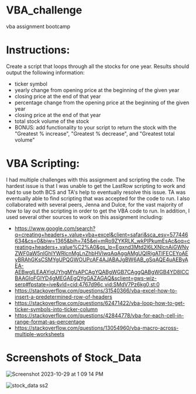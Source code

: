 # VBA_challenge
vba assignment bootcamp
# Instructions:
Create a script that loops through all the stocks for one year. Results should output the following information:
  * ticker symbol
  * yearly change from opening price at the beginning of the given year 
  * closing price at the end of that year
  * percentage change from the opening price at the beginning of the given year
  * closing price at the end of that year
  * total stock volume of the stock
  * BONUS: add functionality to your script to return the stock with the "Greatest % increase", "Greatest % decrease", and "Greatest total volume"


# VBA Scripting:
I had multiple challenges with this assignment and scripting the code. The hardest issue is that I was unable to get the LastRow scripting to work
and had to use both BCS and TA's help to eventually resolve this issue. TA was eventually able to find scripting that was accepted for the code to
run. I also collaborated with several peers, Jenna and Dulce, for the vast majority of how to lay out the scripting in order to get the VBA code
to run. In addition, I used several other sources to work on this assignment including:
 * [](https://www.google.com/search?q=creating+headers+.value+vba+excel&client=safari&sca_esv=577446634&cs=0&biw=1365&bih=745&ei=mRo9ZYKRLK_wkPIPkumEsAc&oq=creating+headers+.value%C2%A0&gs_lp=Egxnd3Mtd2l6LXNlcnAiGWNyZWF0aW5nIGhlYWRlcnMgLnZhbHVlwqAqAggAMgUQIRigATIFECEYoAEyBRAhGKsCSMYgUPQGWOUPcAF4AJABAJgBW6AB_gSqAQE4uAEByAEA-AEBwgILEAAYigUYhgMYsAPCAgYQABgWGB7CAggQABgWGB4YD8ICCBAAGIoFGIYD4gMEGAEgQYgGAZAGAQ&sclient=gws-wiz-serp#fpstate=ive&vld=cid:4767d96c,vid:SMdV7Pz6kg0,st:0)https://www.google.com/search?q=creating+headers+.value+vba+excel&client=safari&sca_esv=577446634&cs=0&biw=1365&bih=745&ei=mRo9ZYKRLK_wkPIPkumEsAc&oq=creating+headers+.value%C2%A0&gs_lp=Egxnd3Mtd2l6LXNlcnAiGWNyZWF0aW5nIGhlYWRlcnMgLnZhbHVlwqAqAggAMgUQIRigATIFECEYoAEyBRAhGKsCSMYgUPQGWOUPcAF4AJABAJgBW6AB_gSqAQE4uAEByAEA-AEBwgILEAAYigUYhgMYsAPCAgYQABgWGB7CAggQABgWGB4YD8ICCBAAGIoFGIYD4gMEGAEgQYgGAZAGAQ&sclient=gws-wiz-serp#fpstate=ive&vld=cid:4767d96c,vid:SMdV7Pz6kg0,st:0
 * https://stackoverflow.com/questions/31540366/vba-excel-how-to-insert-a-predetermined-row-of-headers
 * https://stackoverflow.com/questions/62471422/vba-loop-how-to-get-ticker-symbols-into-ticker-column
 * https://stackoverflow.com/questions/42844778/vba-for-each-cell-in-range-format-as-percentage
 * https://stackoverflow.com/questions/13054960/vba-macro-across-multiple-worksheets


# Screenshots of Stock_Data
![Screenshot 2023-10-29 at 1 09 14 PM](https://github.com/movana78/VBA_challenge/assets/144555628/3fef5401-2503-495d-9cda-c4a14d3eb352)

![stock_data ss2](https://github.com/movana78/VBA_challenge/assets/144555628/ea760aa5-e1e3-4fa0-bb86-6e17cb4a79a3)




